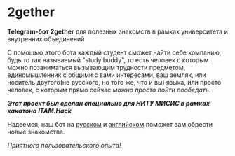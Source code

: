 # 2gether
**Telegram-бот 2gether** для полезных знакомств в рамках университета и внутренних объединений

С помощью этого бота каждый студент сможет найти себе компанию, будь то так называемый "study buddy", то есть человек с которым можно позаниматься вызывающим трудности предметом, единомышленник с общими с вами интересами, ваш земляк, или носитель другого(не русского, но того же, что и вы) языка, или просто человек, с которым прямо сейчас *можно просто пойти пообедать*. 

***Этот проект был сделан специально для НИТУ МИСИС в рамках хакатона ITAM.Hack***

Надеемся, наш бот на [русском](https://t.me/togethermisisbot) и [английском](https://t.me/togetherутпbot) поможет вам обрести новые знакомства.

*Приятного пользовательского опыта!*
